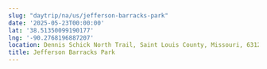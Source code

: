 ```yaml
---
slug: "daytrip/na/us/jefferson-barracks-park"
date: '2025-05-23T00:00:00'
lat: '38.51350099190177'
lng: '-90.2768196887207'
location: Dennis Schick North Trail, Saint Louis County, Missouri, 63125, United States
title: Jefferson Barracks Park
---
```



